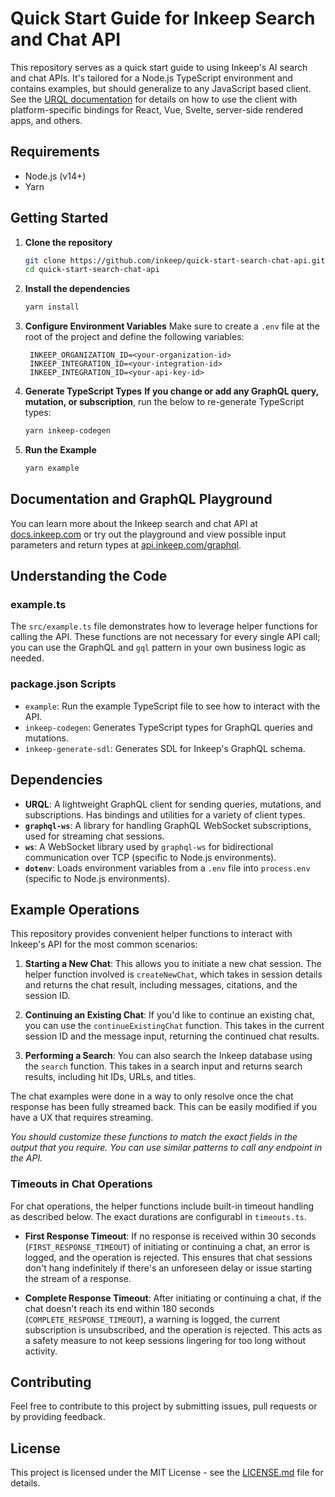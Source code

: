 # Quick Start Guide for Inkeep Search and Chat API

This repository serves as a quick start guide to using Inkeep's AI search and chat APIs. It's tailored for a Node.js TypeScript environment and contains examples, but should generalize to any JavaScript based client. See the [URQL documentation](https://formidable.com/open-source/urql/docs/) for details on how to use the client with platform-specific bindings for React, Vue, Svelte, server-side rendered apps, and others.

## Requirements

- Node.js (v14+)
- Yarn

## Getting Started

1. **Clone the repository**

   ```bash
   git clone https://github.com/inkeep/quick-start-search-chat-api.git
   cd quick-start-search-chat-api
   ```

2. **Install the dependencies**

   ```bash
   yarn install
   ```

3. **Configure Environment Variables**
   Make sure to create a `.env` file at the root of the project and define the following variables:

   ```env
    INKEEP_ORGANIZATION_ID=<your-organization-id>
    INKEEP_INTEGRATION_ID=<your-integration-id>
    INKEEP_INTEGRATION_ID=<your-api-key-id>
   ```

4. **Generate TypeScript Types**
   **If you change or add any GraphQL query, mutation, or subscription**, run the below to re-generate TypeScript types:

   ```bash
   yarn inkeep-codegen
   ```

5. **Run the Example**

   ```bash
   yarn example
   ```

## Documentation and GraphQL Playground

You can learn more about the Inkeep search and chat API at [docs.inkeep.com](https://docs.inkeep.com/inkeep-api/using-the-graphql-playground) or try out the playground and view possible input parameters and return types at [api.inkeep.com/graphql](https://api.inkeep.com/graphql).

## Understanding the Code

### example.ts

The `src/example.ts` file demonstrates how to leverage helper functions for calling the API. These functions are not necessary for every single API call; you can use the GraphQL and `gql` pattern in your own business logic as needed.

### package.json Scripts

- `example`: Run the example TypeScript file to see how to interact with the API.
- `inkeep-codegen`: Generates TypeScript types for GraphQL queries and mutations.
- `inkeep-generate-sdl`: Generates SDL for Inkeep's GraphQL schema.

## Dependencies

- **URQL**: A lightweight GraphQL client for sending queries, mutations, and subscriptions. Has bindings and utilities for a variety of client types.
- **`graphql-ws`**: A library for handling GraphQL WebSocket subscriptions, used for streaming chat sessions.
- **`ws`**: A WebSocket library used by `graphql-ws` for bidirectional communication over TCP (specific to Node.js environments).
- **`dotenv`**: Loads environment variables from a `.env` file into `process.env` (specific to Node.js environments).

## Example Operations

This repository provides convenient helper functions to interact with Inkeep's API for the most common scenarios:

1. **Starting a New Chat**: This allows you to initiate a new chat session. The helper function involved is `createNewChat`, which takes in session details and returns the chat result, including messages, citations, and the session ID.

2. **Continuing an Existing Chat**: If you'd like to continue an existing chat, you can use the `continueExistingChat` function. This takes in the current session ID and the message input, returning the continued chat results.

3. **Performing a Search**: You can also search the Inkeep database using the `search` function. This takes in a search input and returns search results, including hit IDs, URLs, and titles.

The chat examples were done in a way to only resolve once the chat response has been fully streamed back. This can be easily modified if you have a UX that requires streaming.

_You should customize these functions to match the exact fields in the output that you require. You can use similar patterns to call any endpoint in the API._

### Timeouts in Chat Operations

For chat operations, the helper functions include built-in timeout handling as described below. The exact durations are configurabl in `timeouts.ts`.

- **First Response Timeout**: If no response is received within 30 seconds (`FIRST_RESPONSE_TIMEOUT`) of initiating or continuing a chat, an error is logged, and the operation is rejected. This ensures that chat sessions don't hang indefinitely if there's an unforeseen delay or issue starting the stream of a response.

- **Complete Response Timeout**: After initiating or continuing a chat, if the chat doesn't reach its end within 180 seconds (`COMPLETE_RESPONSE_TIMEOUT`), a warning is logged, the current subscription is unsubscribed, and the operation is rejected. This acts as a safety measure to not keep sessions lingering for too long without activity.

## Contributing

Feel free to contribute to this project by submitting issues, pull requests or by providing feedback.

## License

This project is licensed under the MIT License - see the [LICENSE.md](LICENSE.md) file for details.
